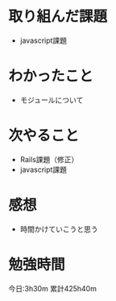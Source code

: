 # 取り組んだ課題
* javascript課題

# わかったこと
* モジュールについて

# 次やること
* Rails課題（修正）
* javascript課題

# 感想
* 時間かけていこうと思う

# 勉強時間
今日:3h30m
累計425h40m

